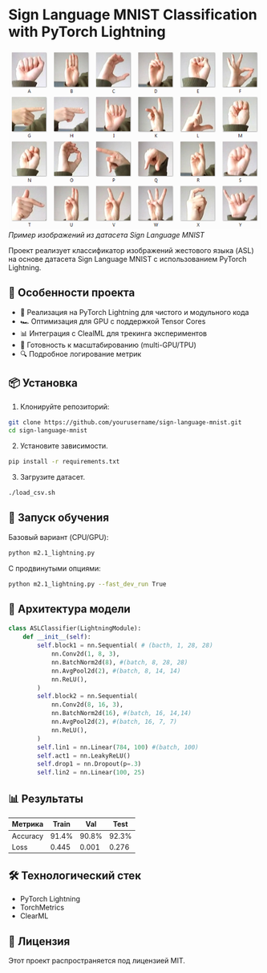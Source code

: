 # Sign Language MNIST Classification with PyTorch Lightning

![Sign Language MNIST Example](assets/amer_sign2.png)  
*Пример изображений из датасета Sign Language MNIST*

Проект реализует классификатор изображений жестового языка (ASL) на основе датасета Sign Language MNIST с использованием PyTorch Lightning.

## 📌 Особенности проекта

- 🚀 Реализация на PyTorch Lightning для чистого и модульного кода
- 🏎️ Оптимизация для GPU с поддержкой Tensor Cores
- 📊 Интеграция с ClealML для трекинга экспериментов
- 🧩 Готовность к масштабированию (multi-GPU/TPU)
- 🔍 Подробное логирование метрик

## 📦 Установка

1. Клонируйте репозиторий:
```bash
git clone https://github.com/yourusername/sign-language-mnist.git
cd sign-language-mnist
```
2. Установите зависимости.
```bash
pip install -r requirements.txt
```
3. Загрузите датасет.
```bash
./load_csv.sh
```
## 🏃 Запуск обучения

Базовый вариант (CPU/GPU):
```bash
python m2.1_lightning.py
```
С продвинутыми опциями:
```bash
python m2.1_lightning.py --fast_dev_run True
```
## 🧠 Архитектура модели
```python
class ASLClassifier(LightningModule):
    def __init__(self):
        self.block1 = nn.Sequential( # (bacth, 1, 28, 28)
            nn.Conv2d(1, 8, 3),
            nn.BatchNorm2d(8), #(batch, 8, 28, 28)
            nn.AvgPool2d(2), #(batch, 8, 14, 14)
            nn.ReLU(),
        )
        self.block2 = nn.Sequential(
            nn.Conv2d(8, 16, 3),
            nn.BatchNorm2d(16), #(batch, 16, 14,14)
            nn.AvgPool2d(2), #(batch, 16, 7, 7)
            nn.ReLU(),
        )
        self.lin1 = nn.Linear(784, 100) #(batch, 100)
        self.act1 = nn.LeakyReLU()
        self.drop1 = nn.Dropout(p=.3)
        self.lin2 = nn.Linear(100, 25)
```
## 📊 Результаты

| Метрика            | Train   | Val     | Test    |
|--------------------|---------|---------|---------|
| Accuracy           | 91.4%   | 90.8%   | 92.3%   |
| Loss               | 0.445   | 0.001   | 0.276   |


## 🛠️ Технологический стек
   * PyTorch Lightning
   * TorchMetrics
   * ClearML
  
## 📜 Лицензия
Этот проект распространяется под лицензией MIT.